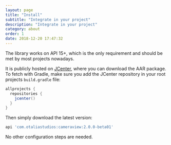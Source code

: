 ```yaml
---
layout: page
title: "Install"
subtitle: "Integrate in your project"
description: "Integrate in your project"
category: about
order: 1
date: 2018-12-20 17:47:32
---
```


The library works on API 15+, which is the only requirement and should be met by most projects nowadays.

It is publicly hosted on [JCenter](https://bintray.com/natario/android/CameraView), where you
can download the AAR package. To fetch with Gradle, make sure you add the JCenter repository in your root projects `build.gradle` file:

```groovy
allprojects {
  repositories {
    jcenter()
  }
}
```

Then simply download the latest version:

```groovy
api 'com.otaliastudios:cameraview:2.0.0-beta01'
```

No other configuration steps are needed.